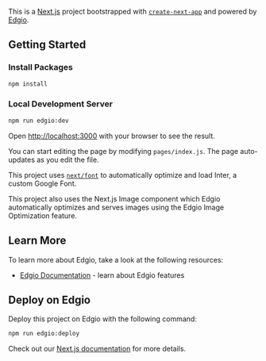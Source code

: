 This is a [Next.js](https://nextjs.org/) project bootstrapped with [`create-next-app`](https://github.com/vercel/next.js/tree/canary/packages/create-next-app) and powered by [Edgio](https://edg.io).

## Getting Started

### Install Packages

```bash
npm install
```

### Local Development Server

```bash
npm run edgio:dev
```

Open [http://localhost:3000](http://localhost:3000) with your browser to see the result.

You can start editing the page by modifying `pages/index.js`. The page auto-updates as you edit the file.

This project uses [`next/font`](https://nextjs.org/docs/basic-features/font-optimization) to automatically optimize and load Inter, a custom Google Font.

This project also uses the Next.js Image component which Edgio automatically optimizes and serves images using the Edgio Image Optimization feature.

## Learn More

To learn more about Edgio, take a look at the following resources:

- [Edgio Documentation](https://docs.edg.io) - learn about Edgio features

## Deploy on Edgio

Deploy this project on Edgio with the following command:

```bash
npm run edgio:deploy
```

Check out our [Next.js documentation](https://docs.edg.io/guides/v7/sites_frameworks/getting_started/next) for more details.
